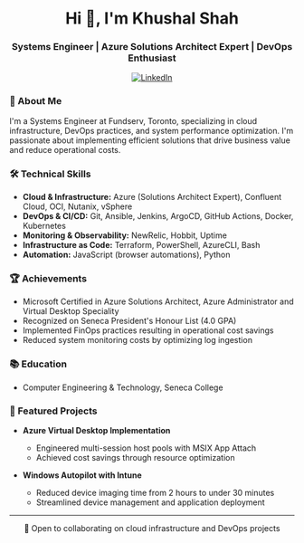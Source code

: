 <h1 align="center">Hi 👋, I'm Khushal Shah</h1>
<h3 align="center">Systems Engineer | Azure Solutions Architect Expert | DevOps Enthusiast</h3>

<p align="center">
  <a href="https://linkedin.com/in/shahkhushal">
    <img src="https://img.shields.io/badge/-Khushal%20Shah-blue?style=flat&logo=Linkedin&logoColor=white" alt="LinkedIn"/>
  </a>
</p>

### 🚀 About Me

I'm a Systems Engineer at Fundserv, Toronto, specializing in cloud infrastructure, DevOps practices, and system performance optimization. I'm passionate about implementing efficient solutions that drive business value and reduce operational costs.

### 🛠️ Technical Skills

- **Cloud & Infrastructure:** Azure (Solutions Architect Expert), Confluent Cloud, OCI, Nutanix, vSphere
- **DevOps & CI/CD:** Git, Ansible, Jenkins, ArgoCD, GitHub Actions, Docker, Kubernetes
- **Monitoring & Observability:** NewRelic, Hobbit, Uptime
- **Infrastructure as Code:** Terraform, PowerShell, AzureCLI, Bash
- **Automation:** JavaScript (browser automations), Python

### 🏆 Achievements

- Microsoft Certified in Azure Solutions Architect, Azure Administrator and Virtual Desktop Speciality
- Recognized on Seneca President's Honour List (4.0 GPA)
- Implemented FinOps practices resulting in operational cost savings
- Reduced system monitoring costs by optimizing log ingestion

### 📚 Education

- Computer Engineering & Technology, Seneca College

### 🌟 Featured Projects

- **Azure Virtual Desktop Implementation**
  - Engineered multi-session host pools with MSIX App Attach
  - Achieved cost savings through resource optimization

- **Windows Autopilot with Intune**
  - Reduced device imaging time from 2 hours to under 30 minutes
  - Streamlined device management and application deployment

---

<p align="center">💼 Open to collaborating on cloud infrastructure and DevOps projects</p>
